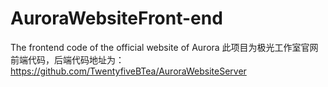 # AuroraWebsiteFront-end
The frontend code of the official website of Aurora
此项目为极光工作室官网前端代码，后端代码地址为：https://github.com/TwentyfiveBTea/AuroraWebsiteServer

